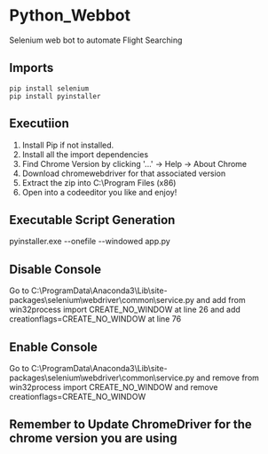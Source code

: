 # Python_Webbot
Selenium web bot to automate Flight Searching

## Imports
    pip install selenium
    pip install pyinstaller
    

## Executiion
1. Install Pip if not installed.
2. Install all the import dependencies
3. Find Chrome Version by clicking '...' -> Help -> About Chrome
4. Download chromewebdriver for that associated version
5. Extract the zip into C:\Program Files (x86)
6. Open into a codeeditor you like and enjoy!

## Executable Script Generation
pyinstaller.exe --onefile --windowed app.py 

## Disable Console
Go to C:\ProgramData\Anaconda3\Lib\site-packages\selenium\webdriver\common\service.py
and add from win32process import CREATE_NO_WINDOW at line 26
and add creationflags=CREATE_NO_WINDOW at line 76

## Enable Console
Go to C:\ProgramData\Anaconda3\Lib\site-packages\selenium\webdriver\common\service.py
and remove from win32process import CREATE_NO_WINDOW
and remove creationflags=CREATE_NO_WINDOW

## Remember to Update ChromeDriver for the chrome version you are using